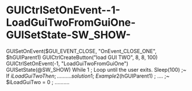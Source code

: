 # GUICtrlSetOnEvent--1-LoadGuiTwoFromGuiOne-GUISetState-SW_SHOW-
 GUISetOnEvent($GUI_EVENT_CLOSE, "OnEvent_CLOSE_ONE", $hGUIParent1)     GUICtrlCreateButton("load GUI TWO", 8, 8, 100)     GUICtrlSetOnEvent(-1, "LoadGuiTwoFromGuiOne")     GUISetState(@SW_SHOW)      While 1 ; Loop until the user exits.         Sleep(100) ;~      If $iLoadGuiTwo Then ; .......... solution 1 ;~          Example2($hGUIParent1) ; .... ;~          $iLoadGuiTwo = 0 ; ..........
